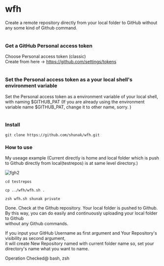 # wfh
Create a remote repository directly from your local folder to GitHub without any some kind of Github command.
<br>
<br>

### Get a GitHub Personal access token
Choose Personal access token (classic) <br>
Create from here -> https://github.com/settings/tokens
<br>
<br>

### Set the Personal access token as a your local shell's environment variable
Set the Personal access token as a environment variable of your local shell, with naming $GITHUB_PAT
(If you are already using the environment variable name $GITHUB_PAT, change it to other name, sorry. )
<br>
<br>

### Install
```
git clone https://github.com/shunak/wfh.git
```

### How to use
My useage example (Current directly is home and local folder which is push to Github directly from local(testrepos) is at same level directory.)

![fgh2](https://github.com/shunak/wfh/assets/16934074/980dc98b-6f6a-4362-8292-3077ef74d062)

```
cd testrepos
```
```
cp ../wfh/wfh.sh .
```
```
zsh wfh.sh shunak private
```
Done. Check at the Github repository. Your local folder is pushed to Github.<br>
By this way, you can do easily and continuously uploading your local folder to Github<br>
without any Github commands.

If you input your GitHub Username as first argument and Your Repository's visibility as second argument,<br>
it will create New Repository named with current folder name so, set your directory's name what you want to name. <br>

Operation Checked@ bash, zsh


